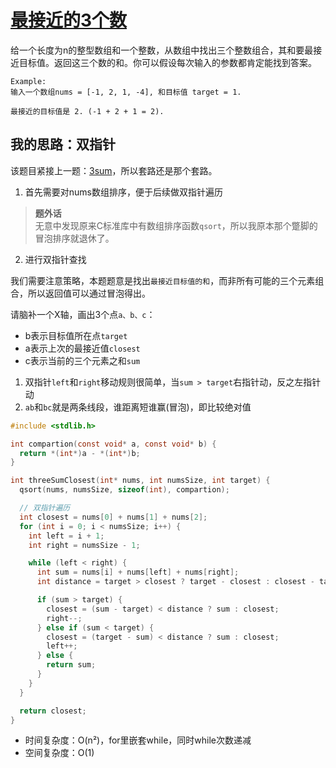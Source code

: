 # [最接近的3个数](https://leetcode.com/problems/3sum-closest/)
给一个长度为n的整型数组和一个整数，从数组中找出三个整数组合，其和要最接近目标值。返回这三个数的和。你可以假设每次输入的参数都肯定能找到答案。
```
Example:
输入一个数组nums = [-1, 2, 1, -4], 和目标值 target = 1.

最接近的目标值是 2. (-1 + 2 + 1 = 2).
```

## 我的思路：双指针
该题目紧接上一题：[3sum](../015-3sum/readme.md)，所以套路还是那个套路。

1. 首先需要对nums数组排序，便于后续做双指针遍历

> **题外话**  
> 无意中发现原来C标准库中有数组排序函数`qsort`，所以我原本那个蹩脚的冒泡排序就退休了。

2. 进行双指针查找

我们需要注意策略，本题题意是找出`最接近目标值的和`，而非所有可能的三个元素组合，所以返回值可以通过冒泡得出。

请脑补一个X轴，画出3个点`a、b、c`：
- b表示目标值所在点`target`
- a表示上次的最接近值`closest`
- c表示当前的三个元素之和`sum`

1. 双指针`left`和`right`移动规则很简单，当`sum > target`右指针动，反之左指针动
2. `ab`和`bc`就是两条线段，谁距离短谁赢(冒泡)，即比较绝对值
```c
#include <stdlib.h>

int compartion(const void* a, const void* b) {
  return *(int*)a - *(int*)b;
}

int threeSumClosest(int* nums, int numsSize, int target) {
  qsort(nums, numsSize, sizeof(int), compartion);

  // 双指针遍历
  int closest = nums[0] + nums[1] + nums[2];
  for (int i = 0; i < numsSize; i++) {
    int left = i + 1;
    int right = numsSize - 1;

    while (left < right) {
      int sum = nums[i] + nums[left] + nums[right];
      int distance = target > closest ? target - closest : closest - target;

      if (sum > target) {
        closest = (sum - target) < distance ? sum : closest;
        right--;
      } else if (sum < target) {
        closest = (target - sum) < distance ? sum : closest;
        left++;
      } else {
        return sum;
      }
    }
  }

  return closest;
}
```
- 时间复杂度：O(n²)，for里嵌套while，同时while次数递减
- 空间复杂度：O(1)